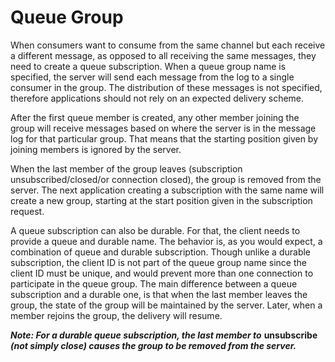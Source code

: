 # Queue Group

When consumers want to consume from the same channel but each receive a different message, as opposed to all receiving the same messages, they need to create a queue subscription. When a queue group name is specified, the server will send each message from the log to a single consumer in the group. The distribution of these messages is not specified, therefore applications should not rely on an expected delivery scheme.

After the first queue member is created, any other member joining the group will receive messages based on where the server is in the message log for that particular group. That means that the starting position given by joining members is ignored by the server.

When the last member of the group leaves \(subscription unsubscribed/closed/or connection closed\), the group is removed from the server. The next application creating a subscription with the same name will create a new group, starting at the start position given in the subscription request.

A queue subscription can also be durable. For that, the client needs to provide a queue and durable name. The behavior is, as you would expect, a combination of queue and durable subscription. Though unlike a durable subscription, the client ID is not part of the queue group name since the client ID must be unique, and would prevent more than one connection to participate in the queue group. The main difference between a queue subscription and a durable one, is that when the last member leaves the group, the state of the group will be maintained by the server. Later, when a member rejoins the group, the delivery will resume.

_**Note: For a durable queue subscription, the last member to**_  **unsubscribe**  _**\(not simply close\) causes the group to be removed from the server.**_

